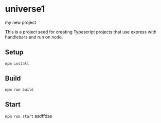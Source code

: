# universe1

my new project

This is a project seed for creating Typescript projects that use express with handlebars and run on node.

## Setup

`npm install`

## Build

`npm run build`

## Start

`npm run start`
asdffdas
